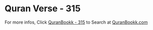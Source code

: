 # Quran Verse - 315 

For more infos, Click [QuranBookk - 315](https://www.quranbookk.com/quran/search?q=315) to Search at [QuranBookk.com](http://quranbookk.com/)